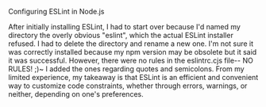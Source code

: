 Configuring ESLint in Node.js

After initially installing ESLint, I had to start over because I'd named my directory the overly obvious "eslint", which the actual ESLint installer refused. I had to delete the directory and rename a new one. I'm not sure it was correctly installed because my npm version may be obsolete but it said it was successful. However, there were no rules in the eslintrc.cjs file-- NO RULES! ;)~ I added the ones regarding quotes and semicolons. From my limited experience, my takeaway is that ESLint is an efficient and convenient way to customize code constraints, whether through errors, warnings, or neither, depending on one's preferences. 


